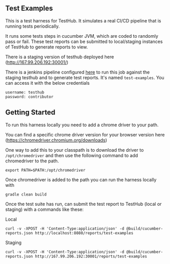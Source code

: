 ## Test Examples

This is a test harness for TestHub. It simulates a real CI/CD pipeline that is running tests periodically.

It runs some tests steps in cucumber JVM, which are coded to randomly pass or fail. These test reports can be submitted to local/staging instances of TestHub to generate reports to view.

There is a staging version of testhub deployed here (http://167.99.206.192:30001/)

There is a jenkins pipeline configured [here](http://167.99.206.192:30000/) to run this job against the staging testhub and to generate test reports. It's named `test-examples`. You can access it with the below credentials

```
username: testhub
password: contributor

```

## Getting Started

To run this harness locally you need to add a chrome driver to your path.

You can find a specific chrome driver version for your browser version here (https://chromedriver.chromium.org/downloads)

One way to add this to your classpath is to download the driver to `/opt/chromedriver` and then use the following command to add chromedriver to the path.

```
export PATH=$PATH:/opt/chromedriver
```

Once chromedriver is added to the path you can run the harness locally with

```
gradle clean build
```

Once the test suite has run, can submit the test report to TestHub (local or staging) with a commands like these:

Local
```
curl -v -XPOST -H 'Content-Type:application/json' -d @build/cucumber-reports.json http://localhost:8080/reports/test-examples
```

Staging
```
curl -v -XPOST -H 'Content-Type:application/json' -d @build/cucumber-reports.json http://167.99.206.192:30001/reports/test-examples
```
